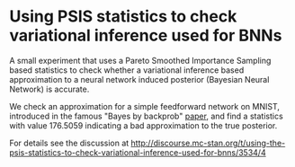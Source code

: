 # Using PSIS statistics to check variational inference used for BNNs

A small experiment that uses a Pareto Smoothed Importance Sampling based statistics to check whether a variational inference based approximation to a neural network
induced posterior (Bayesian Neural Network) is accurate.

We check an approximation for a simple feedforward network on MNIST, introduced in the famous "Bayes by backprob" [paper](https://arxiv.org/abs/1505.05424), and find a
statistics with value $176.5059$ indicating a bad approximation to the true posterior.

For details see the discussion at http://discourse.mc-stan.org/t/using-the-psis-statistics-to-check-variational-inference-used-for-bnns/3534/4
